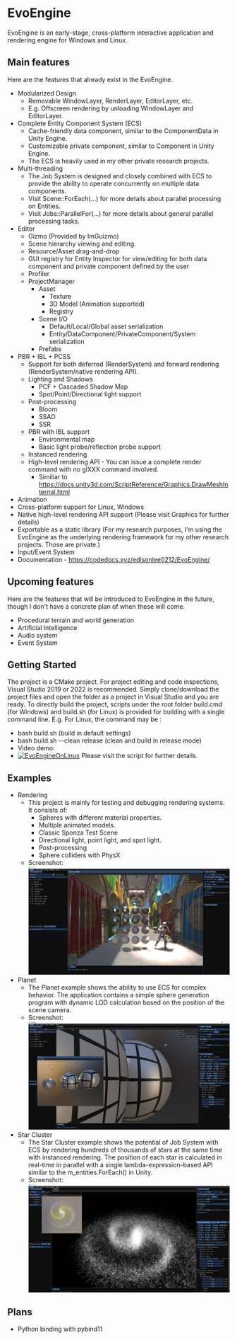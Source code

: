 # EvoEngine
EvoEngine is an early-stage, cross-platform interactive application and rendering engine for Windows and Linux. 
## Main features
Here are the features that already exist in the EvoEngine.
 - Modularized Design
    - Removable WindowLayer, RenderLayer, EditorLayer, etc.
    - E.g. Offscreen rendering by unloading WindowLayer and EditorLayer.
 - Complete Entity Component System (ECS) 
    - Cache-friendly data component, similar to the ComponentData in Unity Engine.
    - Customizable private component, similar to Component in Unity Engine. 
    - The ECS is heavily used in my other private research projects.
 - Multi-threading
    - The Job System is designed and closely combined with ECS to provide the ability to operate concurrently on multiple data components.
    - Visit Scene::ForEach(...) for more details about parallel processing on Entities.
    - Visit Jobs::ParallelFor(...) for more details about general parallel processing tasks.
 - Editor
    - Gizmo (Provided by ImGuizmo)
    - Scene hierarchy viewing and editing.
    - Resource/Asset drag-and-drop
    - GUI registry for Entity Inspector for view/editing for both data component and private component defined by the user
    - Profiler
    - ProjectManager
       - Asset
          - Texture
          - 3D Model (Animation supported)
          - Registry
       - Scene I/O
          - Default/Local/Global asset serialization
          - Entity/DataComponent/PrivateComponent/System serialization
       - Prefabs
 - PBR + IBL + PCSS
    - Support for both deferred (RenderSystem) and forward rendering (RenderSystem/native rendering API).
    - Lighting and Shadows
       - PCF + Cascaded Shadow Map
       - Spot/Point/Directional light support
    - Post-processing
       - Bloom
       - SSAO
       - SSR
    - PBR with IBL support
       - Environmental map
       - Basic light probe/reflection probe support
    - Instanced rendering
    - High-level rendering API - You can issue a complete render command with no glXXX command involved.
       - Similiar to https://docs.unity3d.com/ScriptReference/Graphics.DrawMeshInternal.html
 - Animation
 - Cross-platform support for Linux, Windows
 - Native high-level rendering API support (Please visit Graphics for further details)
 - Exportable as a static library (For my research purposes, I'm using the EvoEngine as the underlying rendering framework for my other research projects. Those are private.)
 - Input/Event System
 - Documentation
       - https://codedocs.xyz/edisonlee0212/EvoEngine/
## Upcoming features
Here are the features that will be introduced to EvoEngine in the future, though I don't have a concrete plan of when these will come.
- Procedural terrain and world generation
- Artificial Intelligence
- Audio system
- Event System
## Getting Started
The project is a CMake project. For project editing and code inspections, Visual Studio 2019 or 2022 is recommended. Simply clone/download the project files and open the folder as a project in Visual Studio and you are ready.
To directly build the project, scripts under the root folder build.cmd (for Windows) and build.sh (for Linux) is provided for building with a single command line.
E.g. For Linux, the command may be :
 - bash build.sh (build in default settings)
 - bash build.sh --clean release (clean and build in release mode)
 - Video demo: 
 - [![EvoEngineOnLinux](https://img.youtube.com/vi/fw8UUDWaMaU/0.jpg)](https://www.youtube.com/watch?v=fw8UUDWaMaU)
Please visit the script for further details.
## Examples
- Rendering
  - This project is mainly for testing and debugging rendering systems. It consists of:
     - Spheres with different material properties.
     - Multiple animated models.
     - Classic Sponza Test Scene
     - Directional light, point light, and spot light.
     - Post-processing
     - Sphere colliders with PhysX
  - Screenshot: ![RenderingProjectScreenshot](/Resources/GitHub/RenderingProjectScreenshot.png?raw=true "RenderingProjectScreenshot")
- Planet
  - The Planet example shows the ability to use ECS for complex behavior. The application contains a simple sphere generation program with dynamic LOD calculation based on the position of the scene camera.
  - Screenshot: ![PlanetProjectScreenshot](/Resources/GitHub/PlanetProjectScreenshot.png?raw=true "PlanetProjectScreenshot")
- Star Cluster
  - The Star Cluster example shows the potential of Job System with ECS by rendering hundreds of thousands of stars at the same time with instanced rendering. The position of each star is calculated in real-time in parallel with a single lambda-expression-based API similar to the m_entities.ForEach() in Unity. 
  - Screenshot: ![StarClusterProjectScreenshot](/Resources/GitHub/StarClusterProjectScreenshot.png?raw=true "StarClusterProjectScreenshot")

## Plans
- Python binding with pybind11
